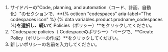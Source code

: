 1. サイドバーの"Code, planning, and automation（コード、計画、自動化）"のセクションで、**{% octicon "codespaces" aria-label="The codespaces icon" %} {% data variables.product.prodname_codespaces %}**を選択し、続いて** Policies（ポリシー）**をクリックしてください。
1. "Codespace policies（ Codespaceのポリシー）"ページで、**Create Policy（ポリシーの作成）**をクリックしてください。
1. 新しいポリシーの名前を入力してください。
